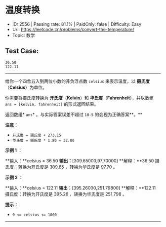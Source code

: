 # 温度转换                                                          

* ID: 2556    | Passing rate: 81.1% | PaidOnly: false  | Difficulty: Easy
* Url: https://leetcode.cn/problems/convert-the-temperature/
* Topic: 数学

## Test Case:

```
36.50
122.11
```

---

给你一个四舍五入到两位小数的非负浮点数 `celsius` 来表示温度，以
**摄氏度**（**Celsius**）为单位。

你需要将摄氏度转换为 **开氏度**（**Kelvin**）和
**华氏度**（**Fahrenheit**），并以数组 `ans = [kelvin, fahrenheit]`
的形式返回结果。

返回数组* `ans`* 。与实际答案误差不超过 `10-5` 的会视为正确答案**。**

**注意：**

* `开氏度 = 摄氏度 + 273.15`
* `华氏度 = 摄氏度 * 1.80 + 32.00`


**示例 1 ：**

**输入：**celsius = 36.50
**输出：**[309.65000,97.70000]
**解释：**36.50 摄氏度：转换为开氏度是 309.65 ，转换为华氏度是 97.70 。

**示例 2 ：**

**输入：**celsius = 122.11
**输出：**[395.26000,251.79800]
**解释：**122.11 摄氏度：转换为开氏度是 395.26 ，转换为华氏度是 251.798 。


**提示：**

* `0 <= celsius <= 1000`

---